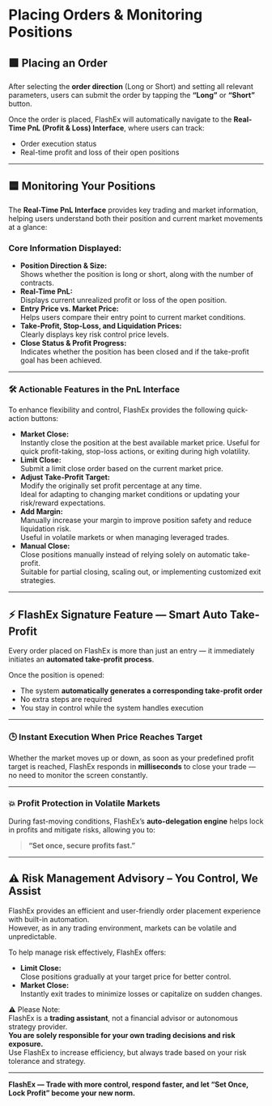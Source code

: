 # Placing Orders & Monitoring Positions

## 🟩 **Placing an Order**

After selecting the **order direction** (Long or Short) and setting all relevant parameters, users can submit the order by tapping the **“Long”** or **“Short”** button.

Once the order is placed, FlashEx will automatically navigate to the **Real-Time PnL (Profit & Loss) Interface**, where users can track:

* Order execution status
* Real-time profit and loss of their open positions

***

## 🟦 **Monitoring Your Positions**

The **Real-Time PnL Interface** provides key trading and market information, helping users understand both their position and current market movements at a glance:

### **Core Information Displayed:**

* **Position Direction & Size:**\
  Shows whether the position is long or short, along with the number of contracts.
* **Real-Time PnL:**\
  Displays current unrealized profit or loss of the open position.
* **Entry Price vs. Market Price:**\
  Helps users compare their entry point to current market conditions.
* **Take-Profit, Stop-Loss, and Liquidation Prices:**\
  Clearly displays key risk control price levels.
* **Close Status & Profit Progress:**\
  Indicates whether the position has been closed and if the take-profit goal has been achieved.

***

### 🛠 **Actionable Features in the PnL Interface**

To enhance flexibility and control, FlashEx provides the following quick-action buttons:

* **Market Close:**\
  Instantly close the position at the best available market price. Useful for quick profit-taking, stop-loss actions, or exiting during high volatility.
* **Limit Close:**\
  Submit a limit close order based on the current market price.
* **Adjust Take-Profit Target:**\
  Modify the originally set profit percentage at any time.\
  Ideal for adapting to changing market conditions or updating your risk/reward expectations.
* **Add Margin:**\
  Manually increase your margin to improve position safety and reduce liquidation risk.\
  Useful in volatile markets or when managing leveraged trades.
* **Manual Close:**\
  Close positions manually instead of relying solely on automatic take-profit.\
  Suitable for partial closing, scaling out, or implementing customized exit strategies.

***

## ⚡ FlashEx Signature Feature — Smart Auto Take-Profit

Every order placed on FlashEx is more than just an entry — it immediately initiates an **automated take-profit process**.

Once the position is opened:

* The system **automatically generates a corresponding take-profit order**
* No extra steps are required
* You stay in control while the system handles execution

***

### 🕒 Instant Execution When Price Reaches Target

Whether the market moves up or down, as soon as your predefined profit target is reached, FlashEx responds in **milliseconds** to close your trade — no need to monitor the screen constantly.

***

### 💥 Profit Protection in Volatile Markets

During fast-moving conditions, FlashEx’s **auto-delegation engine** helps lock in profits and mitigate risks, allowing you to:

> **“Set once, secure profits fast.”**

***

## ⚠️ Risk Management Advisory – You Control, We Assist

FlashEx provides an efficient and user-friendly order placement experience with built-in automation.\
However, as in any trading environment, markets can be volatile and unpredictable.

To help manage risk effectively, FlashEx offers:

* **Limit Close:**\
  Close positions gradually at your target price for better control.
* **Market Close:**\
  Instantly exit trades to minimize losses or capitalize on sudden changes.

⚠️ Please Note:\
FlashEx is a **trading assistant**, not a financial advisor or autonomous strategy provider.\
**You are solely responsible for your own trading decisions and risk exposure.**\
Use FlashEx to increase efficiency, but always trade based on your risk tolerance and strategy.

***

**FlashEx — Trade with more control, respond faster, and let “Set Once, Lock Profit” become your new norm.**
